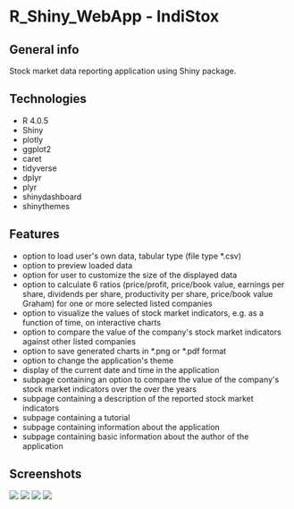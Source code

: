 # R_Shiny_WebApp - IndiStox

## General info
Stock market data reporting application using Shiny package.

## Technologies
* R 4.0.5
* Shiny
* plotly
* ggplot2
* caret
* tidyverse
* dplyr
* plyr
* shinydashboard
* shinythemes 

## Features
* option to load user's own data, tabular type (file type *.csv)
* option to preview loaded data
* option for user to customize the size of the displayed data
* option to calculate 6 ratios (price/profit, price/book value, earnings per share, dividends per share, productivity per share, price/book value Graham) for one or more selected listed companies
* option to visualize the values of stock market indicators, e.g. as a function of time, on interactive charts
* option to compare the value of the company's stock market indicators against other listed companies
* option to save generated charts in *.png or *.pdf format
* option to change the application's theme
* display of the current date and time in the application
* subpage containing an option to compare the value of the company's stock market indicators over the over the years
* subpage containing a description of the reported stock market indicators
* subpage containing a tutorial
* subpage containing information about the application
* subpage containing basic information about the author of the application
  
## Screenshots
![](https://i.ibb.co/R6ywvW3/1.jpg)
![](https://i.ibb.co/DDmHtp9/2.jpg)
![](https://i.ibb.co/n3P130V/3.jpg)
![](https://i.ibb.co/4Kz1493/4.jpg)
